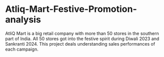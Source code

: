 # Atliq-Mart-Festive-Promotion-analysis
AtliQ Mart is a big retail company with more than 50 stores in the southern part of India. All 50 stores got into the festive spirit during Diwali 2023 and Sankranti 2024. This project deals understanding sales performances of each campaign. 
